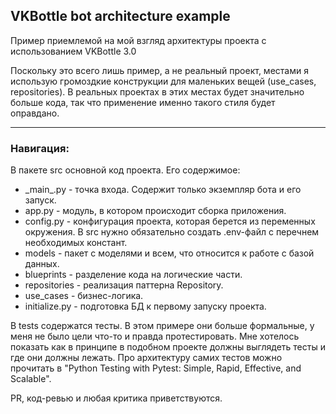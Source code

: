 ## VKBottle bot architecture example

Пример приемлемой на мой взгляд архитектуры проекта с использованием VKBottle 3.0

Поскольку это всего лишь пример, а не реальный проект, местами я использую громоздкие конструкции для маленьких вещей (use_cases, repositories). 
В реальных проектах в этих местах будет значительно больше кода, так что применение именно такого стиля будет оправдано. 

---

### Навигация:

В пакете src основной код проекта. Его содержимое:

- &#95;main&#95;.py - точка входа. Содержит только экземпляр бота и его запуск.
- app.py - модуль, в котором происходит сборка приложения. 
- config.py - конфигурация проекта, которая берется из переменных окружения. В src нужно обязательно создать .env-файл с перечнем необходимых констант.
- models - пакет с моделями и всем, что относится к работе с базой данных.
- blueprints - разделение кода на логические части.
- repositories - реализация паттерна Repository.
- use_cases - бизнес-логика.
- initialize.py - подготовка БД к первому запуску проекта.

В tests содержатся тесты. В этом примере они больше формальные, у меня не было цели что-то и правда протестировать.
Мне хотелось показать как в принципе в подобном проекте должны выглядеть тесты и где они должны лежать.
Про архитектуру самих тестов можно прочитать в "Python Testing with Pytest: Simple, Rapid, Effective, and Scalable".

PR, код-ревью и любая критика приветствуются.
